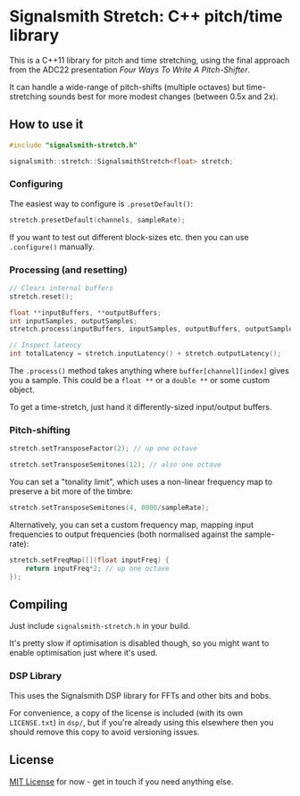 # Signalsmith Stretch: C++ pitch/time library

This is a C++11 library for pitch and time stretching, using the final approach from the ADC22 presentation _Four Ways To Write A Pitch-Shifter_.

It can handle a wide-range of pitch-shifts (multiple octaves) but time-stretching sounds best for more modest changes (between 0.5x and 2x).

## How to use it

```cpp
#include "signalsmith-stretch.h"

signalsmith::stretch::SignalsmithStretch<float> stretch;
```

### Configuring

The easiest way to configure is `.presetDefault()`:

```cpp
stretch.presetDefault(channels, sampleRate);
```

If you want to test out different block-sizes etc. then you can use `.configure()` manually.

### Processing (and resetting)

```cpp
// Clears internal buffers
stretch.reset();

float **inputBuffers, **outputBuffers;
int inputSamples, outputSamples;
stretch.process(inputBuffers, inputSamples, outputBuffers, outputSamples);

// Inspect latency
int totalLatency = stretch.inputLatency() + stretch.outputLatency();
```

The `.process()` method takes anything where `buffer[channel][index]` gives you a sample.  This could be a `float **` or a `double **` or some custom object.

To get a time-stretch, just hand it differently-sized input/output buffers.

### Pitch-shifting

```cpp
stretch.setTransposeFactor(2); // up one octave

stretch.setTransposeSemitones(12); // also one octave
```

You can set a "tonality limit", which uses a non-linear frequency map to preserve a bit more of the timbre:

```cpp
stretch.setTransposeSemitones(4, 8000/sampleRate);
```

Alternatively, you can set a custom frequency map, mapping input frequencies to output frequencies (both normalised against the sample-rate): 

```cpp
stretch.setFreqMap([](float inputFreq) {
	return inputFreq*2; // up one octave
});
```

## Compiling

Just include `signalsmith-stretch.h` in your build.

It's pretty slow if optimisation is disabled though, so you might want to enable optimisation just where it's used.

### DSP Library

This uses the Signalsmith DSP library for FFTs and other bits and bobs.

For convenience, a copy of the license is included (with its own `LICENSE.txt`) in `dsp/`, but if you're already using this elsewhere then you should remove this copy to avoid versioning issues.

## License

[MIT License](LICENSE.txt) for now - get in touch if you need anything else.
